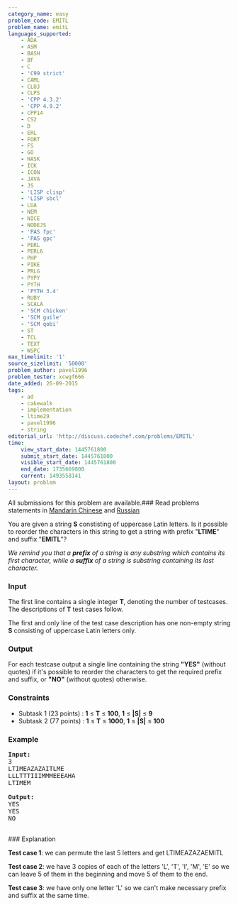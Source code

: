 ```yaml
---
category_name: easy
problem_code: EMITL
problem_name: emitL
languages_supported:
    - ADA
    - ASM
    - BASH
    - BF
    - C
    - 'C99 strict'
    - CAML
    - CLOJ
    - CLPS
    - 'CPP 4.3.2'
    - 'CPP 4.9.2'
    - CPP14
    - CS2
    - D
    - ERL
    - FORT
    - FS
    - GO
    - HASK
    - ICK
    - ICON
    - JAVA
    - JS
    - 'LISP clisp'
    - 'LISP sbcl'
    - LUA
    - NEM
    - NICE
    - NODEJS
    - 'PAS fpc'
    - 'PAS gpc'
    - PERL
    - PERL6
    - PHP
    - PIKE
    - PRLG
    - PYPY
    - PYTH
    - 'PYTH 3.4'
    - RUBY
    - SCALA
    - 'SCM chicken'
    - 'SCM guile'
    - 'SCM qobi'
    - ST
    - TCL
    - TEXT
    - WSPC
max_timelimit: '1'
source_sizelimit: '50000'
problem_author: pavel1996
problem_tester: xcwgf666
date_added: 26-09-2015
tags:
    - ad
    - cakewalk
    - implementation
    - ltime29
    - pavel1996
    - string
editorial_url: 'http://discuss.codechef.com/problems/EMITL'
time:
    view_start_date: 1445761800
    submit_start_date: 1445761800
    visible_start_date: 1445761800
    end_date: 1735669800
    current: 1493558141
layout: problem
---
```

All submissions for this problem are available.###  Read problems statements in [Mandarin Chinese](http://www.codechef.com/download/translated/LTIME29/mandarin/EMITL.pdf) and [Russian](http://www.codechef.com/download/translated/LTIME29/russian/EMITL.pdf)

You are given a string **S** constisting of uppercase Latin letters. Is it possible to reorder the characters in this string to get a string with prefix "**LTIME**" and suffix "**EMITL**"?

_We remind you that a **prefix** of a string is any substring which contains its first character, while a **suffix** of a string is substring containing its last character._

### Input

The first line contains a single integer **T**, denoting the number of testcases. The descriptions of **T** test cases follow.

The first and only line of the test case description has one non-empty string **S** consisting of uppercase Latin letters only.

### Output

For each testcase output a single line containing the string **"YES"** (without quotes) if it's possible to reorder the characters to get the required prefix and suffix, or **"NO"** (without quotes) otherwise.

### Constraints

- Subtask 1 (23 points) : **1** ≤ **T** ≤ **100**, **1** ≤ **|S|** ≤ **9**
- Subtask 2 (77 points) : **1** ≤ **T** ≤ **1000**, **1** ≤ **|S|** ≤ **100**

### Example

<pre><b>Input:</b>
<tt>3
LTIMEAZAZAITLME
LLLTTTIIIMMMEEEAHA
LTIMEM</tt>

<b>Output:</b>
<tt>YES
YES
NO</tt>

</pre>### Explanation

**Test case 1**: we can permute the last 5 letters and get LTIMEAZAZAEMITL

**Test case 2**: we have 3 copies of each of the letters 'L', 'T', 'I', 'M', 'E' so we can leave 5 of them in the beginning and move 5 of them to the end.

**Test case 3**: we have only one letter 'L' so we can't make necessary prefix and suffix at the same time.
